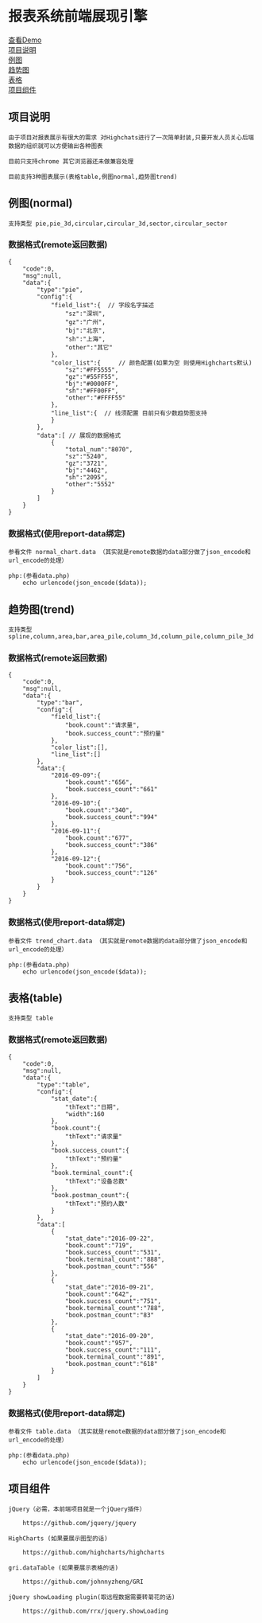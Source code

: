 # 报表系统前端展现引擎

[查看Demo](demo/)   
[项目说明](#intro)   
[例图](#normal)   
[趋势图](#trend)   
[表格](#table)   
[项目组件](#require)

<a name="intro"></a>
## 项目说明
	
	由于项目对报表展示有很大的需求 对Highchats进行了一次简单封装,只要开发人员关心后端数据的组织就可以方便输出各种图表
	
	目前只支持chrome 其它浏览器还未做兼容处理

	目前支持3种图表展示(表格table,例图normal,趋势图trend)

<a name="normal"></a>
## 例图(normal)
	
	支持类型 pie,pie_3d,circular,circular_3d,sector,circular_sector

### 数据格式(remote返回数据)
	
	{
	    "code":0,
	    "msg":null,
	    "data":{
	        "type":"pie",
	        "config":{
	            "field_list":{  // 字段名字描述
	                "sz":"深圳",
	                "gz":"广州",
	                "bj":"北京",
	                "sh":"上海",
	                "other":"其它"
	            },
	            "color_list":{     // 颜色配置(如果为空 则使用Highcharts默认)
	                "sz":"#FF5555",
	                "gz":"#55FF55",
	                "bj":"#0000FF",
	                "sh":"#FF00FF",
	                "other":"#FFFF55"
	            },
	            "line_list":{  // 线须配置 目前只有少数趋势图支持
	            }
	        },
	        "data":[ // 展现的数据格式
	            {
	                "total_num":"8070",
	                "sz":"5240",
	                "gz":"3721",
	                "bj":"4462",
	                "sh":"2095",
	                "other":"5552"
	            }
	        ]
	    }
	}

### 数据格式(使用report-data绑定)

	参看文件 normal_chart.data （其实就是remote数据的data部分做了json_encode和url_encode的处理）
	
	php:(参看data.php)
		echo urlencode(json_encode($data));


<a name="trend"></a>
## 趋势图(trend)
	
	支持类型 spline,column,area,bar,area_pile,column_3d,column_pile,column_pile_3d

### 数据格式(remote返回数据)
	
	{
	    "code":0,
	    "msg":null,
	    "data":{
	        "type":"bar",
	        "config":{
	            "field_list":{
	                "book.count":"请求量",
	                "book.success_count":"预约量"
	            },
	            "color_list":[],
	            "line_list":[]
	        },
	        "data":{
	            "2016-09-09":{
	                "book.count":"656",
	                "book.success_count":"661"
	            },
	            "2016-09-10":{
	                "book.count":"340",
	                "book.success_count":"994"
	            },
	            "2016-09-11":{
	                "book.count":"677",
	                "book.success_count":"386"
	            },
	            "2016-09-12":{
	                "book.count":"756",
	                "book.success_count":"126"
	            }
	        }
	    }
	}

### 数据格式(使用report-data绑定)

	参看文件 trend_chart.data （其实就是remote数据的data部分做了json_encode和url_encode的处理）
	
	php:(参看data.php)
		echo urlencode(json_encode($data));

<a name="table"></a>
## 表格(table)
	
	支持类型 table

### 数据格式(remote返回数据)
	
	{
	    "code":0,
	    "msg":null,
	    "data":{
	        "type":"table",
	        "config":{
	            "stat_date":{
	                "thText":"日期",
	                "width":160
	            },
	            "book.count":{
	                "thText":"请求量"
	            },
	            "book.success_count":{
	                "thText":"预约量"
	            },
	            "book.terminal_count":{
	                "thText":"设备总数"
	            },
	            "book.postman_count":{
	                "thText":"预约人数"
	            }
	        },
	        "data":[
	            {
	                "stat_date":"2016-09-22",
	                "book.count":"719",
	                "book.success_count":"531",
	                "book.terminal_count":"888",
	                "book.postman_count":"556"
	            },
	            {
	                "stat_date":"2016-09-21",
	                "book.count":"642",
	                "book.success_count":"751",
	                "book.terminal_count":"788",
	                "book.postman_count":"83"
	            },
	            {
	                "stat_date":"2016-09-20",
	                "book.count":"957",
	                "book.success_count":"111",
	                "book.terminal_count":"891",
	                "book.postman_count":"618"
	            }
	        ]
	    }
	}

### 数据格式(使用report-data绑定)

	参看文件 table.data （其实就是remote数据的data部分做了json_encode和url_encode的处理）
	
	php:(参看data.php)
		echo urlencode(json_encode($data));
	
	

<a name="require"></a>
## 项目组件

	jQuery（必需，本前端项目就是一个jQuery插件）
	
		https://github.com/jquery/jquery

	HighCharts (如果要展示图型的话)
	
		https://github.com/highcharts/highcharts
	
	gri.dataTable (如果要展示表格的话)
	
		https://github.com/johnnyzheng/GRI

	jQuery showLoading plugin(取远程数据需要转菊花的话)

		https://github.com/rrx/jquery.showLoading

